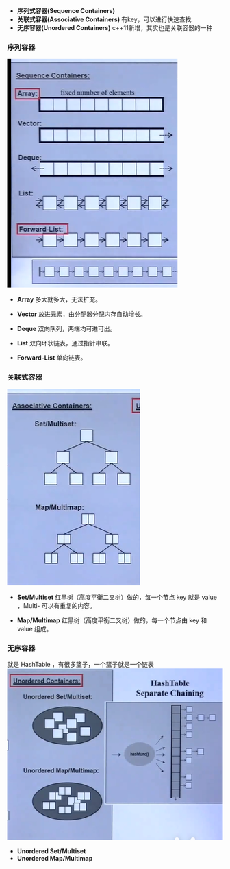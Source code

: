 * **序列式容器(Sequence Containers)**
* **关联式容器(Associative Containers)** 有key，可以进行快速查找
* **无序容器(Unordered Containers)** c++11新增，其实也是关联容器的一种

### 序列容器
![avatar](./../picture/c++stl-2.1.png)
- **Array** 
多大就多大，无法扩充。

- **Vector** 
放进元素，由分配器分配内存自动增长。

- **Deque** 
双向队列，两端均可进可出。

- **List** 
双向环状链表，通过指针串联。

- **Forward-List** 
单向链表。

### 关联式容器
![avatar](./../picture/c++stl-2.2.png)
- **Set/Multiset** 
红黑树（高度平衡二叉树）做的，每一个节点 key 就是 value ，Multi- 可以有重复的内容。

- **Map/Multimap** 
红黑树（高度平衡二叉树）做的，每一个节点由 key 和 value 组成。

### 无序容器
就是 HashTable ，有很多篮子，一个篮子就是一个链表
![avatar](./../picture/c++stl-2.3.png)
- **Unordered Set/Multiset** 
- **Unordered Map/Multimap** 